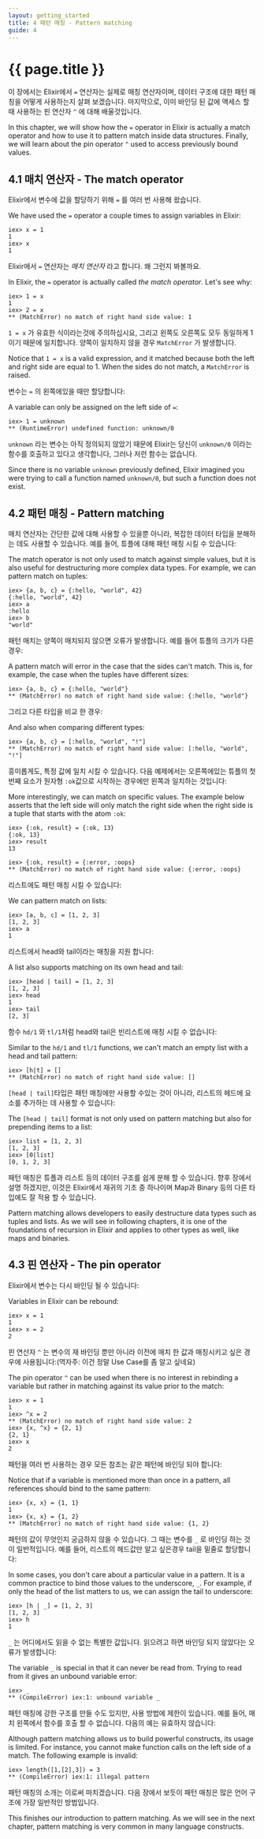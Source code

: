 ```yaml
---
layout: getting_started
title: 4 패턴 매칭 - Pattern matching
guide: 4
---
```


# {{ page.title }}

  <div class="toc"></div>

이 장에서는 Elixir에서 `=` 연산자는 실제로 매칭 연산자이며, 데이터 구조에 대한 패턴 매칭을 어떻게 사용하는지 살펴 보겠습니다. 마지막으로, 이미 바인딩 된 값에 액세스 할 때 사용하는 핀 연산자 `^` 에 대해 배울것입니다.

In this chapter, we will show how the `=` operator in Elixir is actually a match operator and how to use it to pattern match inside data structures. Finally, we will learn about the pin operator `^` used to access previously bound values.

## 4.1 매치 연산자 - The match operator

Elixir에서 변수에 값을 할당하기 위해 `=` 를 여러 번 사용해 왔습니다.

We have used the `=` operator a couple times to assign variables in Elixir:

```iex
iex> x = 1
1
iex> x
1
```

Elixir에서 `=` 연산자는 *매치 연산자* 라고 합니다. 왜 그런지 봐볼까요.

In Elixir, the `=` operator is actually called *the match operator*. Let's see why:

```iex
iex> 1 = x
1
iex> 2 = x
** (MatchError) no match of right hand side value: 1
```

`1 = x` 가 유효한 식이라는것에 주의하십시요, 그리고 왼쪽도 오른쪽도 모두 동일하게 1이기 때문에 일치합니다. 양쪽이 일치하지 않을 경우 `MatchError` 가 발생합니다.

Notice that `1 = x` is a valid expression, and it matched because both the left and right side are equal to 1. When the sides do not match, a `MatchError` is raised.


변수는 `=` 의 왼쪽에있을 때만 할당합니다:

A variable can only be assigned on the left side of `=`:

```iex
iex> 1 = unknown
** (RuntimeError) undefined function: unknown/0
```

`unknown` 라는 변수는 아직 정의되지 않았기 때문에 Elixir는 당신이 `unknown/0` 이라는 함수를 호출하고 있다고 생각합니다, 그러나 저런 함수는 없습니다.

Since there is no variable `unknown` previously defined, Elixir imagined you were trying to call a function named `unknown/0`, but such a function does not exist.

## 4.2 패턴 매칭 - Pattern matching

매치 연산자는 간단한 값에 대해 사용할 수 있을뿐 아니라, 복잡한 데이터 타입을 분해하는 데도 사용할 수 있습니다. 예를 들어, 튜플에 대해 패턴 매칭 시킬 수 있습니다:

The match operator is not only used to match against simple values, but it is also useful for destructuring more complex data types. For example, we can pattern match on tuples:

```iex
iex> {a, b, c} = {:hello, "world", 42}
{:hello, "world", 42}
iex> a
:hello
iex> b
"world"
```

패턴 매치는 양쪽이 매치되지 않으면 오류가 발생합니다. 예를 들어 튜플의 크기가 다른 경우:

A pattern match will error in the case that the sides can't match. This is, for example, the case when the tuples have different sizes:

```iex
iex> {a, b, c} = {:hello, "world"}
** (MatchError) no match of right hand side value: {:hello, "world"}
```

그리고 다른 타입을 비교 한 경우:

And also when comparing different types:

```iex
iex> {a, b, c} = [:hello, "world", "!"]
** (MatchError) no match of right hand side value: [:hello, "world", "!"]
```

흥미롭게도, 특정 값에 일치 시킬 수 있습니다. 다음 예제에서는 오른쪽에있는 튜플의 첫 번째 요소가 원자형 `:ok`값으로 시작하는 경우에만 왼쪽과 일치하는 것입니다:

More interestingly, we can match on specific values. The example below asserts that the left side will only match the right side when the right side is a tuple that starts with the atom `:ok`:

```iex
iex> {:ok, result} = {:ok, 13}
{:ok, 13}
iex> result
13

iex> {:ok, result} = {:error, :oops}
** (MatchError) no match of right hand side value: {:error, :oops}
```

리스트에도 패턴 매칭 시킬 수 있습니다:

We can pattern match on lists:

```iex
iex> [a, b, c] = [1, 2, 3]
[1, 2, 3]
iex> a
1
```

리스트에서 head와 tail이라는 매칭을 지원 합니다:

A list also supports matching on its own head and tail:

```iex
iex> [head | tail] = [1, 2, 3]
[1, 2, 3]
iex> head
1
iex> tail
[2, 3]
```

함수 `hd/1` 와 `tl/1`처럼 head와 tail은 빈리스트에 매칭 시킬 수 없습니다:

Similar to the `hd/1` and `tl/1` functions, we can't match an empty list with a head and tail pattern:

```iex
iex> [h|t] = []
** (MatchError) no match of right hand side value: []
```

`[head | tail]`타입은 패턴 매칭에만 사용할 수있는 것이 아니라, 리스트의 헤드에 요소를 추가하는 데 사용할 수 있습니다:

The `[head | tail]` format is not only used on pattern matching but also for prepending items to a list:

```iex
iex> list = [1, 2, 3]
[1, 2, 3]
iex> [0|list]
[0, 1, 2, 3]
```

패턴 매칭은 튜플과 리스트 등의 데이터 구조를 쉽게 분해 할 수 있습니다. 향후 장에서 설명 하겠지만, 이것은 Elixir에서 재귀의 기초 중 하나이며 Map과 Binary 등의 다른 타입에도 잘 적용 할 수 있습니다.

Pattern matching allows developers to easily destructure data types such as tuples and lists. As we will see in following chapters, it is one of the foundations of recursion in Elixir and applies to other types as well, like maps and binaries.

## 4.3 핀 연산자 - The pin operator

Elixir에서 변수는 다시 바인딩 될 수 있습니다:

Variables in Elixir can be rebound:

```iex
iex> x = 1
1
iex> x = 2
2
```

핀 연산자 `^` 는 변수의 재 바인딩 뿐만 아니라 이전에 매치 한 값과 매칭시키고 싶은 경우에 사용됩니다:(역자주: 이건 정말 Use Case를 좀 알고 싶네요)

The pin operator `^` can be used when there is no interest in rebinding a variable but rather in matching against its value prior to the match:

```iex
iex> x = 1
1
iex> ^x = 2
** (MatchError) no match of right hand side value: 2
iex> {x, ^x} = {2, 1}
{2, 1}
iex> x
2
```

패턴을 여러 번 사용하는 경우 모든 참조는 같은 패턴에 바인딩 되야 합니다:

Notice that if a variable is mentioned more than once in a pattern, all references should bind to the same pattern:

```iex
iex> {x, x} = {1, 1}
1
iex> {x, x} = {1, 2}
** (MatchError) no match of right hand side value: {1, 2}
```

패턴의 값이 무엇인지 궁금하지 않을 수 있습니다. 그 때는 변수를 `_` 로 바인딩 하는 것이 일반적입니다. 예를 들어, 리스트의 헤드값만 알고 싶은경우 tail을 밑줄로 할당합니다:

In some cases, you don't care about a particular value in a pattern. It is a common practice to bind those values to the underscore, `_`. For example, if only the head of the list matters to us, we can assign the tail to underscore:

```iex
iex> [h | _] = [1, 2, 3]
[1, 2, 3]
iex> h
1
```

`_` 는 어디에서도 읽을 수 없는 특별한 값입니다. 읽으려고 하면 바인딩 되지 않았다는 오류가 발생합니다:

The variable `_` is special in that it can never be read from. Trying to read from it gives an unbound variable error:

```iex
iex> _
** (CompileError) iex:1: unbound variable _
```

패턴 매칭에 강한 구조를 만들 수도 있지만, 사용 방법에 제한이 있습니다. 예를 들어, 매치 왼쪽에서 함수를 호출 할 수 없습니다. 다음의 예는 유효하지 않습니다:

Although pattern matching allows us to build powerful constructs, its usage is limited. For instance, you cannot make function calls on the left side of a match. The following example is invalid:

```iex
iex> length([1,[2],3]) = 3
** (CompileError) iex:1: illegal pattern
```

패턴 매칭의 소개는 이로써 마치겠습니다. 다음 장에서 보듯이 패턴 매칭은 많은 언어 구조에 가장 일반적인 방법입니다.

This finishes our introduction to pattern matching. As we will see in the next chapter, pattern matching is very common in many language constructs.
